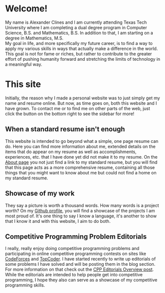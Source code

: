 # Welcome!

My name is Alexander Clines and I am currently attending Texas Tech University where I am completing a dual degree program in Computer Science, B.S. and Mathematics, B.S. In addition to that, I am starting on a degree in Mathematics, M.S.  
My goal in life, and more specifically my future career, is to find a way to apply my various skills in ways that actually make a difference in the world.  This goal is not for fame or riches, but rather to contribute to the greater effort of pushing humanity forward and stretching the limits of technology in a meaningful way.  

# This site
Initially, the reason why I made a personal website was to just simply get my name and resume online. But now, as time goes on, both this website and I have grown.
To contact me or to find me on other parts of the web, just click the button on the bottom right to see the sidebar for more!

## When a standard resume isn't enough
This website is intended to go beyond what a simple, one page resume can do. Here you can find more information about me, extended details on the items that do appear on my resume as well as accomplishments, experiences, etc. that I have done yet did not make it to my resume. On the [About page](/about) you not just find a link to my standard resume, but you will find that this page acts as a more comprehensive resume, containing all those things that you might want to know about me but could not find a home on my standard resume.

## Showcase of my work
They say a picture is worth a thousand words. How many words is a project worth?
On my [Github profile](https://github.com/asclines), you will find a showcase of the projects I am most proud of. It's one thing to say I know a language, it's another to show that I know it and with this website, I aim to do both.

## Competitive Programming Problem Editorials
I really, really enjoy doing competitive programming problems and participating in online competitive programming contests on sites like [CodeForces](http://codeforces.com) and [TopCoder](https://www.topcoder.com). I have started recently to write up editorials of some problems I have solved and will be posting them in the blog section. For more information on that check out the [CPP Editorials Overview post](/CPP-Editorials-Overview). While the editorials are intended to help people get into competitive programming, I hope they also can serve as a showcase of my competitive programming skills.
